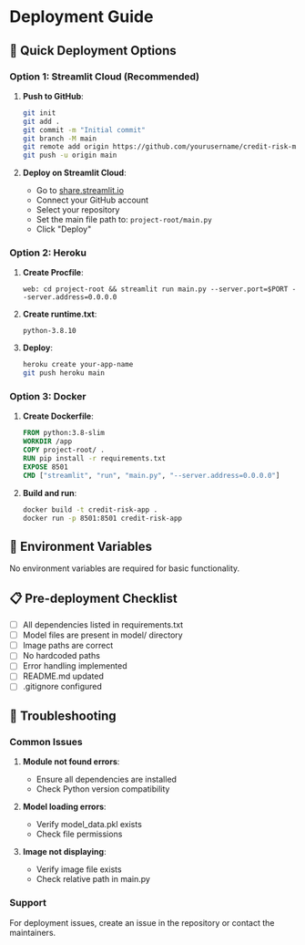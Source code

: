 # Deployment Guide

## 🚀 Quick Deployment Options

### Option 1: Streamlit Cloud (Recommended)

1. **Push to GitHub**:
   ```bash
   git init
   git add .
   git commit -m "Initial commit"
   git branch -M main
   git remote add origin https://github.com/yourusername/credit-risk-modeling.git
   git push -u origin main
   ```

2. **Deploy on Streamlit Cloud**:
   - Go to [share.streamlit.io](https://share.streamlit.io)
   - Connect your GitHub account
   - Select your repository
   - Set the main file path to: `project-root/main.py`
   - Click "Deploy"

### Option 2: Heroku

1. **Create Procfile**:
   ```
   web: cd project-root && streamlit run main.py --server.port=$PORT --server.address=0.0.0.0
   ```

2. **Create runtime.txt**:
   ```
   python-3.8.10
   ```

3. **Deploy**:
   ```bash
   heroku create your-app-name
   git push heroku main
   ```

### Option 3: Docker

1. **Create Dockerfile**:
   ```dockerfile
   FROM python:3.8-slim
   WORKDIR /app
   COPY project-root/ .
   RUN pip install -r requirements.txt
   EXPOSE 8501
   CMD ["streamlit", "run", "main.py", "--server.address=0.0.0.0"]
   ```

2. **Build and run**:
   ```bash
   docker build -t credit-risk-app .
   docker run -p 8501:8501 credit-risk-app
   ```

## 🔧 Environment Variables

No environment variables are required for basic functionality.

## 📋 Pre-deployment Checklist

- [ ] All dependencies listed in requirements.txt
- [ ] Model files are present in model/ directory
- [ ] Image paths are correct
- [ ] No hardcoded paths
- [ ] Error handling implemented
- [ ] README.md updated
- [ ] .gitignore configured

## 🐛 Troubleshooting

### Common Issues

1. **Module not found errors**:
   - Ensure all dependencies are installed
   - Check Python version compatibility

2. **Model loading errors**:
   - Verify model_data.pkl exists
   - Check file permissions

3. **Image not displaying**:
   - Verify image file exists
   - Check relative path in main.py

### Support

For deployment issues, create an issue in the repository or contact the maintainers.
